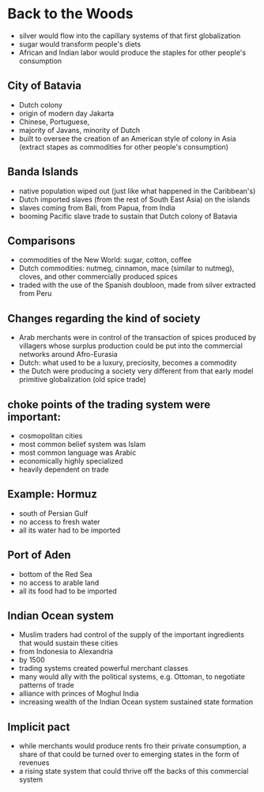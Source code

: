 # Back to the Woods

* silver would flow into the capillary systems of that first globalization
* sugar would transform people's diets
* African and Indian labor would produce the staples for other people's consumption

## City of Batavia
* Dutch colony
* origin of modern day Jakarta
* Chinese, Portuguese, 
* majority of Javans, minority of Dutch
* built to oversee the creation of an American style of colony in Asia (extract stapes as commodities for other people's consumption)

## Banda Islands
* native population wiped out (just like what happened in the Caribbean's)
* Dutch imported slaves (from the rest of South East Asia) on the islands
* slaves coming from Bali, from Papua, from India
* booming Pacific slave trade to sustain that Dutch colony of Batavia

## Comparisons
* commodities of the New World: sugar, cotton, coffee
* Dutch commodities: nutmeg, cinnamon, mace (similar to nutmeg), cloves, and other commercially produced spices
* traded with the use of the Spanish doubloon, made from silver extracted from Peru

## Changes regarding the kind of society
* Arab merchants were in control of the transaction of spices produced by villagers whose surplus production could be put into the commercial networks around Afro-Eurasia
* Dutch: what used to be a luxury, preciosity, becomes a commodity
* the Dutch were producing a society very different from that early model primitive globalization (old spice trade)

## choke points of the trading system were important:
* cosmopolitan cities
* most common belief system was Islam
* most common language was Arabic
* economically highly specialized
* heavily dependent on trade

## Example: Hormuz
* south of Persian Gulf
* no access to fresh water
* all its water had to be imported

## Port of Aden
* bottom of the Red Sea
* no access to arable land
* all its food had to be imported

## Indian Ocean system
* Muslim traders had control of the supply of the important ingredients that would sustain these cities
* from Indonesia to Alexandria
* by 1500
* trading systems created powerful merchant classes
* many would ally with the political systems, e.g. Ottoman, to negotiate patterns of trade
* alliance with princes of Moghul India
* increasing wealth of the Indian Ocean system sustained state formation

## Implicit pact
* while merchants would produce rents fro their private consumption, a share of that could be turned over to emerging states in the form of revenues
* a rising state system that could thrive off the backs of this commercial system